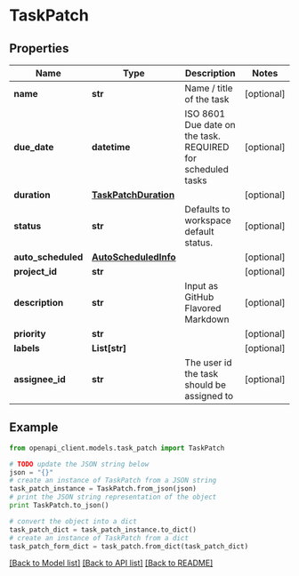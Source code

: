 # TaskPatch


## Properties
Name | Type | Description | Notes
------------ | ------------- | ------------- | -------------
**name** | **str** | Name / title of the task | [optional] 
**due_date** | **datetime** | ISO 8601 Due date on the task. REQUIRED for scheduled tasks | [optional] 
**duration** | [**TaskPatchDuration**](TaskPatchDuration.md) |  | [optional] 
**status** | **str** | Defaults to workspace default status. | [optional] 
**auto_scheduled** | [**AutoScheduledInfo**](AutoScheduledInfo.md) |  | [optional] 
**project_id** | **str** |  | [optional] 
**description** | **str** | Input as GitHub Flavored Markdown | [optional] 
**priority** | **str** |  | [optional] 
**labels** | **List[str]** |  | [optional] 
**assignee_id** | **str** | The user id the task should be assigned to | [optional] 

## Example

```python
from openapi_client.models.task_patch import TaskPatch

# TODO update the JSON string below
json = "{}"
# create an instance of TaskPatch from a JSON string
task_patch_instance = TaskPatch.from_json(json)
# print the JSON string representation of the object
print TaskPatch.to_json()

# convert the object into a dict
task_patch_dict = task_patch_instance.to_dict()
# create an instance of TaskPatch from a dict
task_patch_form_dict = task_patch.from_dict(task_patch_dict)
```
[[Back to Model list]](../README.md#documentation-for-models) [[Back to API list]](../README.md#documentation-for-api-endpoints) [[Back to README]](../README.md)


